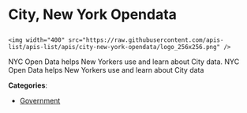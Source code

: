# City, New York Opendata<p align="center">
    <img width="400" src="https://raw.githubusercontent.com/apis-list/apis-list/apis/city-new-york-opendata/logo_256x256.png" />
</p>

NYC Open Data helps New Yorkers use and learn about City data. NYC Open Data helps New Yorkers use and learn about City data

**Categories**:

- [Government](https://github/apis-list/apis-list#government)





